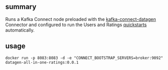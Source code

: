 ## summary
Runs a Kafka Connect node preloaded with the [kafka-connect-datagen](https://github.com/confluentinc/kafka-connect-datagen) Connector and configured to run the Users and Ratings [quickstarts](https://github.com/confluentinc/kafka-connect-datagen/tree/master/src/main/resources) automatically.

## usage
```
docker run -p 8083:8083 -d -e "CONNECT_BOOTSTRAP_SERVERS=broker:9092" datagen-all-in-one-ratings:0.0.1
```
